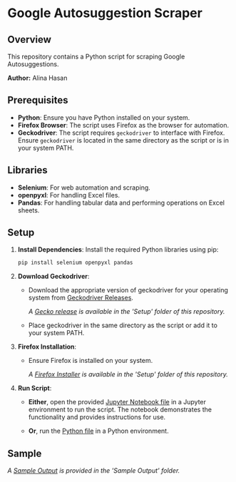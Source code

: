 # Google Autosuggestion Scraper 

## Overview
This repository contains a Python script for scraping Google Autosuggestions. 

**Author:** Alina Hasan

## Prerequisites

- **Python**: Ensure you have Python installed on your system.
- **Firefox Browser**: The script uses Firefox as the browser for automation.
- **Geckodriver**: The script requires `geckodriver` to interface with Firefox. Ensure `geckodriver` is located in the same directory as the script or is in your system PATH.

## Libraries

- **Selenium**: For web automation and scraping.
- **openpyxl**: For handling Excel files.
- **Pandas**: For handling tabular data and performing operations on Excel sheets.

## Setup

1. **Install Dependencies**: Install the required Python libraries using pip:
   ```bash
   pip install selenium openpyxl pandas
   ```
   
2. **Download Geckodriver**:
     - Download the appropriate version of geckodriver for your operating system from [Geckodriver Releases](https://sourceforge.net/projects/geckodriver.mirror/).

       *A [Gecko release](https://github.com/20101301-Alina-Hasan/Google-Autosuggestion-Scraper/tree/0319d4374cc121e51ffea0b689ef56ae293f4a92/Setup) is available in the 'Setup' folder of this repository.*
     - Place geckodriver in the same directory as the script or add it to your system PATH.

3. **Firefox Installation**:
     - Ensure Firefox is installed on your system.

       *A [Firefox Installer](https://github.com/20101301-Alina-Hasan/Google-Autosuggestion-Scraper/tree/0319d4374cc121e51ffea0b689ef56ae293f4a92/Setup) is available in the 'Setup' folder of this repository.*

4. **Run Script**:

     - **Either**, open the provided [Jupyter Notebook file](https://github.com/20101301-Alina-Hasan/Google-Autosuggestion-Scraper/blob/ae53400528ec1f394e6f16f2f8adc0c391182aba/4BeatsQ1_Solution.ipynb) in a Jupyter environment to run the script. The notebook demonstrates the functionality and provides instructions for use.

     - **Or**, run the [Python file](4BeatsQ1_Solution.py) in a Python environment.

## Sample 

*A [Sample Output](https://github.com/20101301-Alina-Hasan/Google-Autosuggestion-Scraper/blob/131cd0b2fee6d5ab10569d1cb81dad33a8116a42/Sample%20Output/Sample_Output.xlsx) is provided in the 'Sample Output' folder.*
